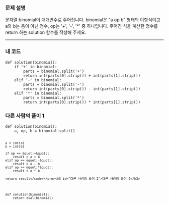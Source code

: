 <p><img alt="" src="https://velog.velcdn.com/images/tjeudeud/post/efbacf13-ef7a-43f4-acca-91315a82a75d/image.png" /></p>
<h3 id="문제-설명">문제 설명</h3>
<p>문자열 binomial이 매개변수로 주어집니다. binomial은 &quot;a op b&quot; 형태의 이항식이고 a와 b는 음이 아닌 정수, op는 '+', '-', '*' 중 하나입니다. 주어진 식을 계산한 정수를 return 하는 solution 함수를 작성해 주세요.</p>
<hr />
<h3 id="내-코드">내 코드</h3>
<pre><code>def solution(binomial):
    if '+' in binomial:
        parts = binomial.split('+')
        return int(parts[0].strip()) + int(parts[1].strip())
    elif '-' in binomial:
        parts = binomial.split('-')
        return int(parts[0].strip()) - int(parts[1].strip())
    elif '*' in binomial:
        parts = binomial.split('*')
        return int(parts[0].strip()) * int(parts[1].strip())</code></pre><h3 id="다른-사람의-풀이-1">다른 사람의 풀이 1</h3>
<pre><code>def solution(binomial):
    a, op, b = binomial.split()

    a = int(a)
    b = int(b)

    if op == &quot;+&quot;:
        result = a + b
    elif op == &quot;-&quot;:
        result = a - b
    elif op == &quot;*&quot;:
        result = a * b

    return result</code></pre><h3 id="다른-사람의-풀이-2">다른 사람의 풀이 2</h3>
<pre><code>def solution(binomial):
    return eval(binomial)
</code></pre>